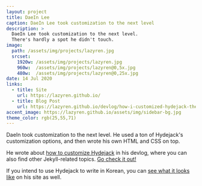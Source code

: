 ```yaml
---
layout: project
title: DaeIn Lee
caption: DaeIn Lee took customization to the next level
description: >
  DaeIn Lee took customization to the next level.
  There's hardly a spot he didn't touch.
image: 
  path: /assets/img/projects/lazyren.jpg
  srcset:
    1920w: /assets/img/projects/lazyren.jpg
    960w:  /assets/img/projects/lazyren@0,5x.jpg
    480w:  /assets/img/projects/lazyren@0,25x.jpg
date: 14 Jul 2020
links:
  - title: Site
    url: https://lazyren.github.io/
  - title: Blog Post
    url: https://lazyren.github.io/devlog/how-i-customized-hydejack-theme.html
accent_image: https://lazyren.github.io/assets/img/sidebar-bg.jpg
theme_color: rgb(25,55,71)
---
```


DaeIn took customization to the next level.
He used a ton of Hydejack's customization options, and then wrote his own HTML and CSS on top.

He wrote about [how to customize Hydejack](https://lazyren.github.io/devlog/how-i-customized-hydejack-theme.html) in his devlog,
where you can also find other Jekyll-related topics. [Go check it out!](https://lazyren.github.io/devlog/)

If you intend to use Hydejack to write in Korean, you can [see what it looks like](https://lazyren.github.io/review/various-keyboard-layouts.html) on his site as well.

<script type="module">
  const classes = document.body.classList.toString();
  document.body.classList.add('dark-mode');
  document.querySelector('hy-push-state').addEventListener('after', () => setTimeout(() => document.body.setAttribute('class', classes), 700), { once: true });
</script>
